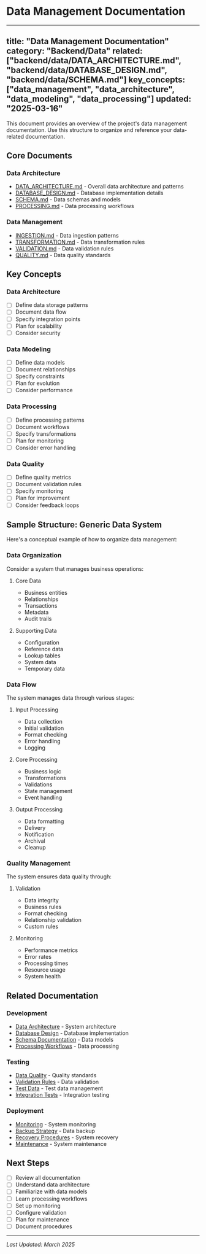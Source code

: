 # Data Management Documentation

---
title: "Data Management Documentation"
category: "Backend/Data"
related: ["backend/data/DATA_ARCHITECTURE.md", "backend/data/DATABASE_DESIGN.md", "backend/data/SCHEMA.md"]
key_concepts: ["data_management", "data_architecture", "data_modeling", "data_processing"]
updated: "2025-03-16"
---

This document provides an overview of the project's data management documentation. Use this structure to organize and reference your data-related documentation.

## Core Documents

### Data Architecture
- [DATA_ARCHITECTURE.md](DATA_ARCHITECTURE.md) - Overall data architecture and patterns
- [DATABASE_DESIGN.md](DATABASE_DESIGN.md) - Database implementation details
- [SCHEMA.md](SCHEMA.md) - Data schemas and models
- [PROCESSING.md](PROCESSING.md) - Data processing workflows

### Data Management
- [INGESTION.md](INGESTION.md) - Data ingestion patterns
- [TRANSFORMATION.md](TRANSFORMATION.md) - Data transformation rules
- [VALIDATION.md](VALIDATION.md) - Data validation rules
- [QUALITY.md](QUALITY.md) - Data quality standards

## Key Concepts

### Data Architecture
- [ ] Define data storage patterns
- [ ] Document data flow
- [ ] Specify integration points
- [ ] Plan for scalability
- [ ] Consider security

### Data Modeling
- [ ] Define data models
- [ ] Document relationships
- [ ] Specify constraints
- [ ] Plan for evolution
- [ ] Consider performance

### Data Processing
- [ ] Define processing patterns
- [ ] Document workflows
- [ ] Specify transformations
- [ ] Plan for monitoring
- [ ] Consider error handling

### Data Quality
- [ ] Define quality metrics
- [ ] Document validation rules
- [ ] Specify monitoring
- [ ] Plan for improvement
- [ ] Consider feedback loops

## Sample Structure: Generic Data System

Here's a conceptual example of how to organize data management:

### Data Organization
Consider a system that manages business operations:

1. Core Data
   - Business entities
   - Relationships
   - Transactions
   - Metadata
   - Audit trails

2. Supporting Data
   - Configuration
   - Reference data
   - Lookup tables
   - System data
   - Temporary data

### Data Flow
The system manages data through various stages:

1. Input Processing
   - Data collection
   - Initial validation
   - Format checking
   - Error handling
   - Logging

2. Core Processing
   - Business logic
   - Transformations
   - Validations
   - State management
   - Event handling

3. Output Processing
   - Data formatting
   - Delivery
   - Notification
   - Archival
   - Cleanup

### Quality Management
The system ensures data quality through:

1. Validation
   - Data integrity
   - Business rules
   - Format checking
   - Relationship validation
   - Custom rules

2. Monitoring
   - Performance metrics
   - Error rates
   - Processing times
   - Resource usage
   - System health

## Related Documentation

### Development
- [Data Architecture](DATA_ARCHITECTURE.md) - System architecture
- [Database Design](DATABASE_DESIGN.md) - Database implementation
- [Schema Documentation](SCHEMA.md) - Data models
- [Processing Workflows](PROCESSING.md) - Data processing

### Testing
- [Data Quality](QUALITY.md) - Quality standards
- [Validation Rules](VALIDATION.md) - Data validation
- [Test Data](../../testing/TEST_DATA.md) - Test data management
- [Integration Tests](../../testing/INTEGRATION.md) - Integration testing

### Deployment
- [Monitoring](../../deployment/MONITORING.md) - System monitoring
- [Backup Strategy](../../deployment/BACKUP.md) - Data backup
- [Recovery Procedures](../../deployment/RECOVERY.md) - System recovery
- [Maintenance](../../deployment/MAINTENANCE.md) - System maintenance

## Next Steps

- [ ] Review all documentation
- [ ] Understand data architecture
- [ ] Familiarize with data models
- [ ] Learn processing workflows
- [ ] Set up monitoring
- [ ] Configure validation
- [ ] Plan for maintenance
- [ ] Document procedures

---

*Last Updated: March 2025* 